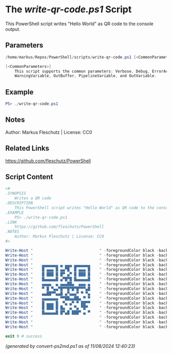 The *write-qr-code.ps1* Script
===========================

This PowerShell script writes "Hello World" as QR code to the console output.

Parameters
----------
```powershell
/home/markus/Repos/PowerShell/scripts/write-qr-code.ps1 [<CommonParameters>]

[<CommonParameters>]
    This script supports the common parameters: Verbose, Debug, ErrorAction, ErrorVariable, WarningAction, 
    WarningVariable, OutBuffer, PipelineVariable, and OutVariable.
```

Example
-------
```powershell
PS> ./write-qr-code.ps1

```

Notes
-----
Author: Markus Fleschutz | License: CC0

Related Links
-------------
https://github.com/fleschutz/PowerShell

Script Content
--------------
```powershell
<#
.SYNOPSIS
	Writes a QR code
.DESCRIPTION
	This PowerShell script writes "Hello World" as QR code to the console output.
.EXAMPLE
	PS> ./write-qr-code.ps1
.LINK
	https://github.com/fleschutz/PowerShell
.NOTES
	Author: Markus Fleschutz | License: CC0
#>

Write-Host "                             " -foregroundColor black -backgroundColor white
Write-Host "                             " -foregroundColor black -backgroundColor white
Write-Host "                             " -foregroundColor black -backgroundColor white
Write-Host "    ▄▄▄▄▄▄▄ ▄ ▄▄▄ ▄▄▄▄▄▄▄    " -foregroundColor black -backgroundColor white
Write-Host "    █ ▄▄▄ █ ▄▄▀█  █ ▄▄▄ █    " -foregroundColor black -backgroundColor white
Write-Host "    █ ███ █ █▀ ▄▀ █ ███ █    " -foregroundColor black -backgroundColor white
Write-Host "    █▄▄▄▄▄█ ▄▀█▀█ █▄▄▄▄▄█    " -foregroundColor black -backgroundColor white
Write-Host "    ▄▄▄▄  ▄ ▄▄▄██▄  ▄▄▄ ▄    " -foregroundColor black -backgroundColor white
Write-Host "    ▀ █ ▀▄▄▀█▀▀█▀█▀█▀▀▀▄█    " -foregroundColor black -backgroundColor white
Write-Host "    ▄▄██▀▀▄▄█ ▄▀▄▄▄▀ ▀ ▀▄    " -foregroundColor black -backgroundColor white
Write-Host "    ▄▄▄▄▄▄▄ ▀▀██▄▄██▄ ▀ ▀    " -foregroundColor black -backgroundColor white
Write-Host "    █ ▄▄▄ █  ▀▄ ▄▀ ▀ ██▀▀    " -foregroundColor black -backgroundColor white
Write-Host "    █ ███ █ █▄  ▄ ▀▄ ▀█▀     " -foregroundColor black -backgroundColor white
Write-Host "    █▄▄▄▄▄█ █▀▄█ ███▀ ▄ ▀    " -foregroundColor black -backgroundColor white
Write-Host "                             " -foregroundColor black -backgroundColor white
Write-Host "                             " -foregroundColor black -backgroundColor white
Write-Host "                             " -foregroundColor black -backgroundColor white

exit 0 # success
```

*(generated by convert-ps2md.ps1 as of 11/08/2024 12:40:23)*
